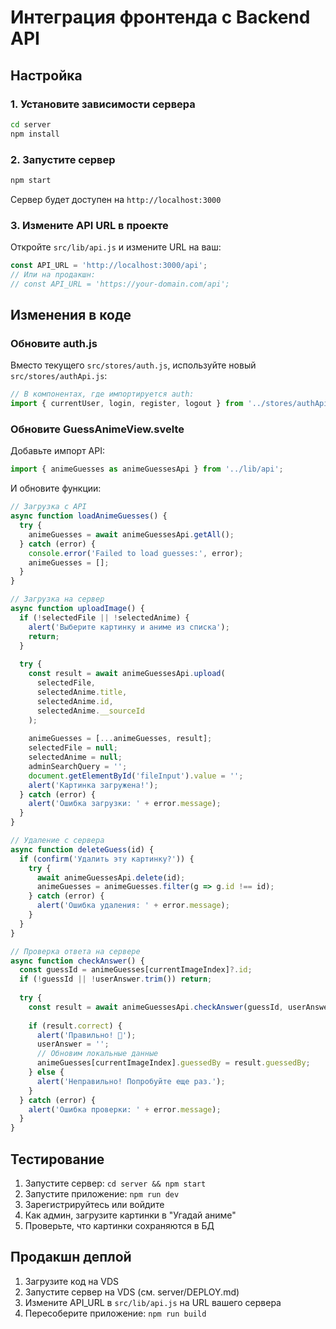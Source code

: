 # Интеграция фронтенда с Backend API

## Настройка

### 1. Установите зависимости сервера

```bash
cd server
npm install
```

### 2. Запустите сервер

```bash
npm start
```

Сервер будет доступен на `http://localhost:3000`

### 3. Измените API URL в проекте

Откройте `src/lib/api.js` и измените URL на ваш:

```javascript
const API_URL = 'http://localhost:3000/api';
// Или на продакшн:
// const API_URL = 'https://your-domain.com/api';
```

## Изменения в коде

### Обновите auth.js

Вместо текущего `src/stores/auth.js`, используйте новый `src/stores/authApi.js`:

```javascript
// В компонентах, где импортируется auth:
import { currentUser, login, register, logout } from '../stores/authApi';
```

### Обновите GuessAnimeView.svelte

Добавьте импорт API:

```javascript
import { animeGuesses as animeGuessesApi } from '../lib/api';
```

И обновите функции:

```javascript
// Загрузка с API
async function loadAnimeGuesses() {
  try {
    animeGuesses = await animeGuessesApi.getAll();
  } catch (error) {
    console.error('Failed to load guesses:', error);
    animeGuesses = [];
  }
}

// Загрузка на сервер
async function uploadImage() {
  if (!selectedFile || !selectedAnime) {
    alert('Выберите картинку и аниме из списка');
    return;
  }
  
  try {
    const result = await animeGuessesApi.upload(
      selectedFile,
      selectedAnime.title,
      selectedAnime.id,
      selectedAnime.__sourceId
    );
    
    animeGuesses = [...animeGuesses, result];
    selectedFile = null;
    selectedAnime = null;
    adminSearchQuery = '';
    document.getElementById('fileInput').value = '';
    alert('Картинка загружена!');
  } catch (error) {
    alert('Ошибка загрузки: ' + error.message);
  }
}

// Удаление с сервера
async function deleteGuess(id) {
  if (confirm('Удалить эту картинку?')) {
    try {
      await animeGuessesApi.delete(id);
      animeGuesses = animeGuesses.filter(g => g.id !== id);
    } catch (error) {
      alert('Ошибка удаления: ' + error.message);
    }
  }
}

// Проверка ответа на сервере
async function checkAnswer() {
  const guessId = animeGuesses[currentImageIndex]?.id;
  if (!guessId || !userAnswer.trim()) return;
  
  try {
    const result = await animeGuessesApi.checkAnswer(guessId, userAnswer);
    
    if (result.correct) {
      alert('Правильно! 🎉');
      userAnswer = '';
      // Обновим локальные данные
      animeGuesses[currentImageIndex].guessedBy = result.guessedBy;
    } else {
      alert('Неправильно! Попробуйте еще раз.');
    }
  } catch (error) {
    alert('Ошибка проверки: ' + error.message);
  }
}
```

## Тестирование

1. Запустите сервер: `cd server && npm start`
2. Запустите приложение: `npm run dev`
3. Зарегистрируйтесь или войдите
4. Как админ, загрузите картинки в "Угадай аниме"
5. Проверьте, что картинки сохраняются в БД

## Продакшн деплой

1. Загрузите код на VDS
2. Запустите сервер на VDS (см. server/DEPLOY.md)
3. Измените API_URL в `src/lib/api.js` на URL вашего сервера
4. Пересоберите приложение: `npm run build`

